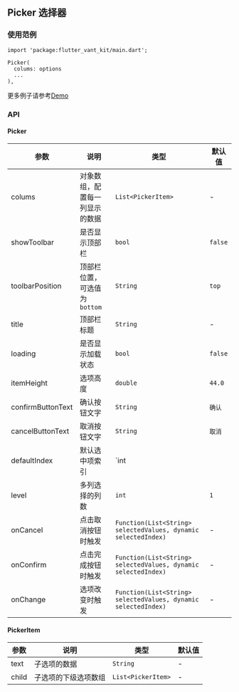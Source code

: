 ## Picker 选择器

### 使用范例

```
import 'package:flutter_vant_kit/main.dart';

Picker(
  colums: options
  ...
),
```

更多例子请参考[Demo](../example/lib/routes/demoPicker.dart)

### API

#### Picker

| 参数 | 说明 | 类型 | 默认值 |
| ------------ | ------------ | ------------ | ------------ |
| colums | 对象数组，配置每一列显示的数据 | `List<PickerItem>` | - |
| showToolbar | 是否显示顶部栏 | `bool` | `false` |
| toolbarPosition | 顶部栏位置，可选值为 `bottom` | `String` | `top` |
| title | 顶部栏标题 | `String` | - |
| loading | 是否显示加载状态 | `bool` | `false` |
| itemHeight | 选项高度 | `double` | `44.0` |
| confirmButtonText | 确认按钮文字 | `String` | `确认` |
| cancelButtonText | 取消按钮文字 | `String` | `取消` |
| defaultIndex | 默认选中项索引 | `int || List<int>` | `0 || [0]` |
| level | 多列选择的列数 | `int` | `1` |
| onCancel | 点击取消按钮时触发 | `Function(List<String> selectedValues, dynamic selectedIndex)` | - |
| onConfirm | 点击完成按钮时触发 | `Function(List<String> selectedValues, dynamic selectedIndex)` | - |
| onChange | 选项改变时触发 | `Function(List<String> selectedValues, dynamic selectedIndex)` | - |

#### PickerItem

| 参数 | 说明 | 类型 | 默认值 |
| ------------ | ------------ | ------------ | ------------ |
| text | 子选项的数据 | `String` | - |
| child | 子选项的下级选项数组 | `List<PickerItem>` | - |
